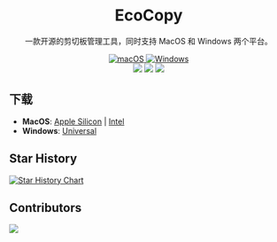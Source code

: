 <div align="center">
  <h1>EcoCopy</h1>

一款开源的剪切板管理工具，同时支持 MacOS 和 Windows 两个平台。

  <div>
    <a href="https://github.com/Synaptrix/ChatGPT-Desktop/releases/latest">
      <img
        alt="macOS"
        src="https://img.shields.io/badge/-macOS-black?style=flat-square&logo=apple&logoColor=white"
      />
    </a>
    <a href="https://github.com/Synaptrix/ChatGPT-Desktop/releases/latest">
      <img
        alt="Windows"
        src="https://img.shields.io/badge/-Windows-blue?style=flat-square&logo=windows&logoColor=white"
      />
    </a>
  </div>
  <div>
    <img
      src="https://img.shields.io/github/license/ayangweb/EcoCopy?style=flat-square"
    />
    <img
      src="https://img.shields.io/github/package-json/v/ayangweb/EcoCopy?style=flat-square"
    />
    <img
      src="https://img.shields.io/github/downloads/ayangweb/EcoCopy/total?style=flat-square"
    />
  </div>
</div>

## 下载

- **MacOS**: [Apple Silicon](https://mirror.ghproxy.com/https://github.com/ayangweb/EcoCopy/releases/download/v0.0.0/EcoCopy_0.0.0_aarch64.dmg) | [Intel](https://mirror.ghproxy.com/https://github.com/ayangweb/EcoCopy/releases/download/v0.0.0/EcoCopy_0.0.0_x64.dmg)
- **Windows**: [Universal](https://mirror.ghproxy.com/https://github.com/ayangweb/EcoCopy/releases/download/v0.0.0/EcoCopy_0.0.0_x64_zh-CN.msi)

## Star History

<a href="https://star-history.com/#ayangweb/EcoCopy&Date">
 <picture>
   <source media="(prefers-color-scheme: dark)" srcset="https://api.star-history.com/svg?repos=ayangweb/EcoCopy&type=Date&theme=dark" />
   <source media="(prefers-color-scheme: light)" srcset="https://api.star-history.com/svg?repos=ayangweb/EcoCopy&type=Date" />
   <img alt="Star History Chart" src="https://api.star-history.com/svg?repos=ayangweb/EcoCopy&type=Date" />
 </picture>
</a>

## Contributors

<a href="https://github.com/ayangweb/EcoCopy/graphs/contributors">
  <img src="https://contrib.rocks/image?repo=ayangweb/EcoCopy" />
</a>
